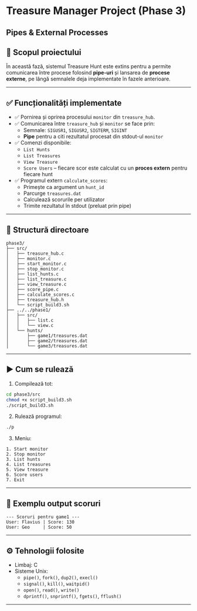 # Treasure Manager Project (Phase 3)

## Pipes & External Processes

## 🧭 Scopul proiectului
În această fază, sistemul Treasure Hunt este extins pentru a permite comunicarea între procese folosind **pipe-uri** și lansarea de **procese externe**, pe lângă semnalele deja implementate în fazele anterioare.

---

## ✅ Funcționalități implementate

- ✅ Pornirea și oprirea procesului `monitor` din `treasure_hub`.
- ✅ Comunicarea între `treasure_hub` și `monitor` se face prin:
  - Semnale: `SIGUSR1`, `SIGUSR2`, `SIGTERM`, `SIGINT`
  - **Pipe** pentru a citi rezultatul procesat din stdout-ul `monitor`
- ✅ Comenzi disponibile:
  - `List Hunts`
  - `List Treasures`
  - `View Treasure`
  - `Score Users` – fiecare scor este calculat cu un **proces extern** pentru fiecare hunt
- ✅ Programul extern `calculate_scores`:
  - Primește ca argument un `hunt_id`
  - Parcurge `treasures.dat`
  - Calculează scorurile per utilizator
  - Trimite rezultatul în stdout (preluat prin pipe)

---

## 🧱 Structură directoare

```
phase3/
├── src/
│   ├── treasure_hub.c
│   ├── monitor.c
│   ├── start_monitor.c
│   ├── stop_monitor.c
│   ├── list_hunts.c
│   ├── list_treasure.c
│   ├── view_treasure.c
│   ├── score_pipe.c
│   ├── calculate_scores.c
│   ├── treasure_hub.h
│   └── script_build3.sh
├── ../../phase1/
│   ├── src/
│   │   ├── list.c
│   │   └── view.c
│   └── hunts/
│       ├── game1/treasures.dat
│       ├── game2/treasures.dat
│       └── game3/treasures.dat
```

---

## ▶️ Cum se rulează

1. Compilează tot:
```bash
cd phase3/src
chmod +x script_build3.sh
./script_build3.sh
```

2. Rulează programul:
```bash
./p
```

3. Meniu:
```
1. Start monitor
2. Stop monitor
3. List hunts
4. List treasures
5. View treasure
6. Score users
7. Exit
```

---

## 💬 Exemplu output scoruri

```
--- Scoruri pentru game1 ---
User: Flavius | Score: 130
User: Geo     | Score: 50
```

---

## ⚙️ Tehnologii folosite

- Limbaj: C
- Sisteme Unix:
  - `pipe()`, `fork()`, `dup2()`, `execl()`
  - `signal()`, `kill()`, `waitpid()`
  - `open()`, `read()`, `write()`
  - `dprintf()`, `snprintf()`, `fgets()`, `fflush()`

---


